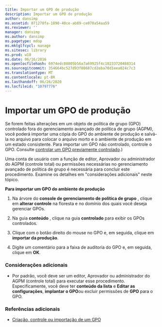 ```yaml
---
title: Importar um GPO de produção
description: Importar um GPO de produção
author: dansimp
ms.assetid: 071270fa-1890-40ce-ab89-ce070a54aa59
ms.reviewer: ''
manager: dansimp
ms.author: dansimp
ms.pagetype: mdop
ms.mktglfcycl: manage
ms.sitesec: library
ms.prod: w10
ms.date: 06/16/2016
ms.openlocfilehash: 6974edc08805b56a7a69925f4c10233720488314
ms.sourcegitcommit: 354664bc527d93f80687cd2eba70d1eea024c7c3
ms.translationtype: MT
ms.contentlocale: pt-BR
ms.lasthandoff: 06/26/2020
ms.locfileid: "10797776"
---
```

# Importar um GPO de produção


Se forem feitas alterações em um objeto de política de grupo (GPO) controlado fora do gerenciamento avançado de política de grupo (AGPM), você poderá importar uma cópia do GPO do ambiente de produção e salvá-la no arquivo para colocar o arquivo morto e o ambiente de produção em um estado consistente. Para importar um GPO não controlado, controle o GPO. Consulte [controlar um GPO previamente controlado](control-a-previously-uncontrolled-gpo.md).)

Uma conta de usuário com a função de editor, Aprovador ou administrador do AGPM (controle total) ou permissões necessárias no gerenciamento avançado de política de grupo é necessária para concluir este procedimento. Examine os detalhes em "considerações adicionais" neste tópico.

**Para importar um GPO do ambiente de produção**

1.  Na árvore do **console de gerenciamento de política de grupo** , clique em **alterar controle** na floresta e no domínio dos quais você deseja gerenciar GPOs.

2.  Na guia **conteúdo** , clique na guia **controlado** para exibir os GPOs controlados.

3.  Clique com o botão direito do mouse no GPO e, em seguida, clique em **importar da produção**.

4.  Digite um comentário para a faixa de auditoria do GPO e, em seguida, clique em **OK**.

### Considerações adicionais

-   Por padrão, você deve ser um editor, Aprovador ou administrador do AGPM (controle total) para executar esse procedimento. Especificamente, você deve ter **conteúdo da lista** e **Editar as configurações**, **implantar o GPO**ou excluir permissões de **GPO** para o GPO.

### Referências adicionais

-   [Criação, controle ou importação de um GPO](creating-controlling-or-importing-a-gpo-approver.md)

 

 





